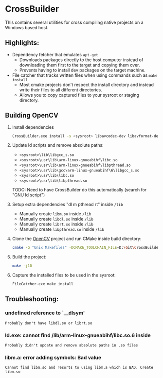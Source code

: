 # CrossBuilder
This contains several utilities for cross compiling native projects on a Windows based host.

## Highlights:
* Dependency fetcher that emulates `apt-get`
    * Downloads packages directly to the host computer instead of downloading them first to the target and copying them over.
    * Prevents having to install dev packages on the target machine.
* File catcher that tracks written files when using commands such as `make install`
    * Most cmake projects don't respect the install directory and instead write their files to all different directories.
    * Allows you to copy captured files to your sysroot or staging directory.

## Building OpenCV

1. Install dependencies

    ```sh
    CrossBuilder.exe install -s <sysroot> libavcodec-dev libavformat-dev libswscale-dev libgstreamer1.0-0 gstreamer1.0-plugins-base gstreamer1.0-plugins-good gstreamer1.0-plugins-bad gstreamer1.0-plugins-ugly gstreamer1.0-libav gstreamer1.0-tools libgstreamer1.0-dev libgstreamer-plugins-base1.0-dev libusb-1.0-0-dev libgtk-3-dev ffmpeg libgtk2.0-dev
    ```

2. Update ld scripts and remove absolute paths:

    * `<sysroot>\lib\libgcc_s.so`
    * `<sysroot>\usr\lib\arm-linux-gnueabihf\libc.so`
    * `<sysroot>\usr\lib\arm-linux-gnueabihf\libpthread.so`
    * `<sysroot>\usr\lib\gcc\arm-linux-gnueabihf\6\libgcc_s.so`
    * `<sysroot>\usr\lib\libc.so`
    * `<sysroot>\usr\lib\libpthread.so`

    TODO: Need to have CrossBuilder do this automatically (search for "GNU ld script")

3. Setup extra dependencies "dl m pthread rt" inside `/lib`

    * Manually create `libm.so` inside `/lib`
    * Manually create `libdl.so` inside `/lib`
    * Manually create `librt.so` inside `/lib`
    * Manually create `libpthread.so` inside `/lib`

4. Clone the [OpenCV](https://github.com/opencv/opencv) project and run CMake inside build directory:

    ```sh
    cmake -G "Unix Makefiles" -DCMAKE_TOOLCHAIN_FILE=D:\Git\CrossBuilder\armhf.toolchain.cmake -DCMAKE_BUILD_TYPE=Release -DBUILD_EXAMPLES=OFF -DBUILD_DOCS=OFF -DBUILD_PERF_TESTS=OFF -DBUILD_TESTS=OFF -DWITH_GSTREAMER=ON -DWITH_GTK=ON ..
    ```

5. Build the project:

    ```sh
    make -j10
    ```

5. Capture the installed files to be used in the sysroot:

    ```sh
    FileCatcher.exe make install
    ```

## Troubleshooting:

### undefined reference to `__dlsym'
    Probably don't have libdl.so or librt.so

### ld.exe: cannot find /lib/arm-linux-gnueabihf/libc.so.6 inside
    Probably didn't update and remove absolute paths in .so files

### libm.a: error adding symbols: Bad value
    Cannot find libm.so and resorts to using libm.a which is BAD. Create libm.so
